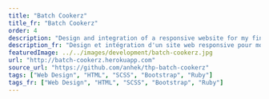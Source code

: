 ```yaml
---
title: "Batch Cookerz"
title_fr: "Batch Cookerz"
order: 4
description: "Design and integration of a responsive website for my final project at 'The Hacking Project' bootcamp."
description_fr: "Design et intégration d'un site web responsive pour mon projet final au bootcamp 'The Hacking Project'."
featuredImage: ../../images/development/batch-cookerz.jpg
url: "http://batch-cookerz.herokuapp.com"
source_url: "https://github.com/anhek/thp-batch-cookerz"
tags: ["Web Design", "HTML", "SCSS", "Bootstrap", "Ruby"]
tags_fr: ["Web Design", "HTML", "SCSS", "Bootstrap", "Ruby"]
---
```


